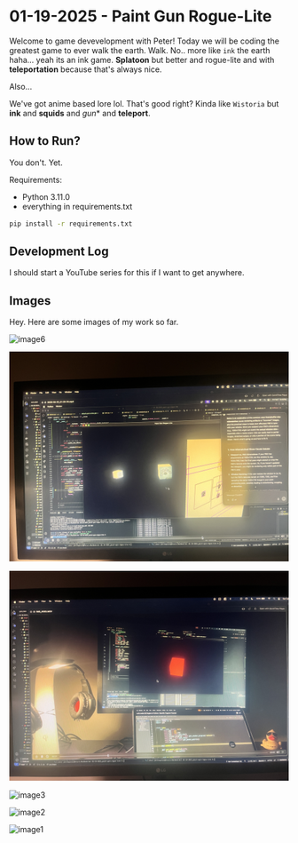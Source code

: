 # 01-19-2025 - Paint Gun Rogue-Lite

Welcome to game devevelopment with Peter! Today we will be coding the greatest game to ever walk the earth. Walk. No.. more like `ink` the earth haha... yeah its an ink game. **Splatoon** but better and rogue-lite and with **teleportation** because that's always nice.

Also...

We've got anime based lore lol. That's good right? Kinda like `Wistoria` but **ink** and **squids** and *gun** and **teleport**.


## How to Run?

You don't. Yet.

Requirements:

- Python 3.11.0
- everything in requirements.txt

```bash
pip install -r requirements.txt
```


## Development Log

I should start a YouTube series for this if I want to get anywhere.

## Images

Hey. Here are some images of my work so far.

![image6](docs/IMG_4031.JPG)

![image5](docs/IMG_4030.JPG)

![image4](docs/IMG_4029.JPG)

![image3](docs/IMG_4028.JPG)

![image2](docs/IMG_4027.JPG)

![image1](docs/IMG_4026.JPG)
